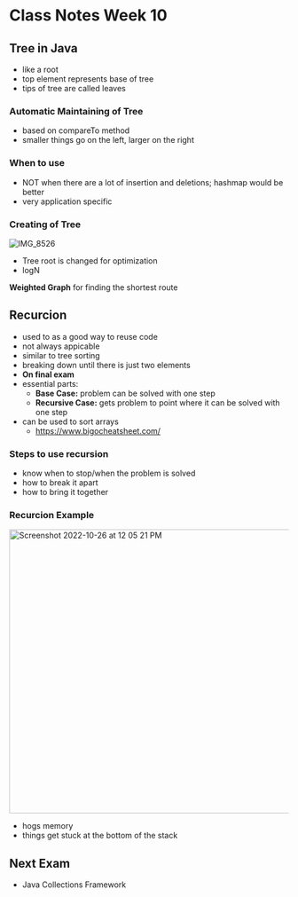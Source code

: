 # Class Notes Week 10

## Tree in Java
- like a root
- top element represents base of tree
- tips of tree are called leaves

### Automatic Maintaining of Tree
- based on compareTo method
- smaller things go on the left, larger on the right

### When to use
- NOT when there are a lot of insertion and deletions; hashmap would be better
- very application specific

### Creating of Tree
![IMG_8526](https://user-images.githubusercontent.com/102199778/197582127-376ded80-e6a2-4c7d-a920-659764101486.JPG)

- Tree root is changed for optimization 
- logN

**Weighted Graph** for finding the shortest route

## Recurcion
- used to as a good way to reuse code
- not always appicable
- similar to tree sorting
- breaking down until there is just two elements
- **On final exam**
- essential parts:
    - **Base Case:** problem can be solved with one step
    - **Recursive Case:** gets problem to point where it can be solved with one step
- can be used to sort arrays
    - https://www.bigocheatsheet.com/

### Steps to use recursion
- know when to stop/when the problem is solved
- how to break it apart
- how to bring it together

### Recurcion Example
<img width="512" alt="Screenshot 2022-10-26 at 12 05 21 PM" src="https://user-images.githubusercontent.com/102199778/198090900-eabb33d0-1105-43dc-bfe0-7fc69b0e34bf.png">

- hogs memory
- things get stuck at the bottom of the stack

## Next Exam
- Java Collections Framework
